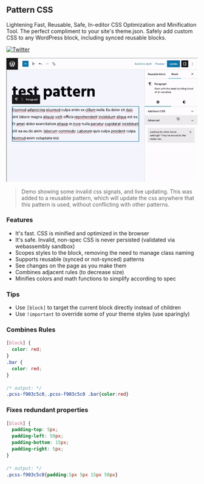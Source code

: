 ## Pattern CSS

Lightening Fast, Reusable, Safe, In-editor CSS Optimization and Minification Tool. The perfect compliment to your site's theme.json. Safely add custom CSS to any WordPress block, including synced reusable blocks.

[![Twitter](https://img.shields.io/twitter/url/https/twitter.com/kevinbatdorf.svg?style=social&label=Follow%20%40kevinbatdorf)](https://twitter.com/kevinbatdorf)

![alt text](.wordpress-org/screenshot-1.gif "Example")

> Demo showing some invalid css signals, and live updating. This was added to a reusable pattern, which will update the css anywhere that this pattern is used, without conflicting with other patterns.

### Features

- It's fast. CSS is minified and optimized in the browser
- It's safe. Invalid, non-spec CSS is never persisted (validated via webassembly sandbox)
- Scopes styles to the block, removing the need to manage class naming
- Supports reusable (synced or not-synced) patterns
- See changes on the page as you make them
- Combines adjacent rules (to decrease size)
- Minifies colors and math functions to simplify according to spec

### Tips

- Use `[block]` to target the current block directly instead of children
- Use `!important` to override some of your theme styles (use sparingly)

### Combines Rules
<!-- prettier-ignore -->
```css
[block] {
  color: red;
}
.bar {
  color: red;
}

/* output: */
.pcss-f903c5c0,.pcss-f903c5c0 .bar{color:red}
```

### Fixes redundant properties
<!-- prettier-ignore -->
```css
[block] {
  padding-top: 5px;
  padding-left: 50px;
  padding-bottom: 15px;
  padding-right: 5px;
}

/* output: */
.pcss-f903c5c0{padding:5px 5px 15px 50px}
```
